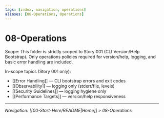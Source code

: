 ```yaml
---
tags: [index, navigation, operations]
aliases: [08-Operations, Operations]
---
```


# 08-Operations

Scope: This folder is strictly scoped to Story 001 (CLI Version/Help Bootstrap). Only operations policies required for version/help, logging, and basic error handling are included.

In-scope topics (Story 001 only):
- [[Error Handling]] — CLI bootstrap errors and exit codes
- [[Observability]] — logging only (stderr/file, levels)
- [[Security Guidelines]] — logging hygiene only
- [[Performance Targets]] — version/help responsiveness

---
*Navigation: [[00-Start-Here/README|Home]] > 08-Operations*

